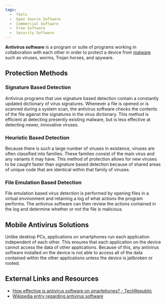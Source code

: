 ```yaml
---
tags:
  -  Tools
  -  Open Source Software
  -  Commercial Software
  -  Free Software
  -  Security Software
---
```

**Antivirus software** is a program or suite of programs working in
collaboration with each other in order to protect a device from
[malware](malware.md) such as viruses, worms, Trojan horses, and
spyware.

## Protection Methods

### Signature Based Detection

Antivirus programs that use signature based detection contain a
constantly updated dictionary of virus signatures. Whenever a file is
opened or is scanned during a system scan, the antivirus software checks
the contents of the file against the signatures in the virus dictionary.
This method is efficient at detecting presently existing malware, but is
less effective at detecting newer, innovative viruses.

### Heuristic Based Detection

Because there is such a large number of viruses in existence, viruses
are often classified into families. These families consist of the main
virus and any variants it may have. This method of protection allows for
new viruses to be caught faster than signature based detection because
of shared areas of unique code that are identical within that family of
viruses.

### File Emulation Based Detection

File emulation based virus detection is performed by opening files in a
virtual environment and retaining a log of what actions the program
performs. The antivirus software can then review the actions contained
in the log and determine whether or not the file is malicious.

## Mobile Antivirus Solutions

Unlike desktop PCs, applications on smartphones run each application
independent of each other. This ensures that each application on the
device cannot access the data of other applications. Because of this,
any antivirus software installed on the device is not able to access all
of the data contained within the other applications unless the device is
jailbroken or rooted.

## External Links and Resources

* [How effective is antivirus software on smartphones? - TechRepublic](http://www.techrepublic.com/blog/security/how-effective-is-antivirus-software-on-smartphones/7629)
* [Wikipedia entry regarding antivirus software](http://en.wikipedia.org/wiki/Antivirus)
